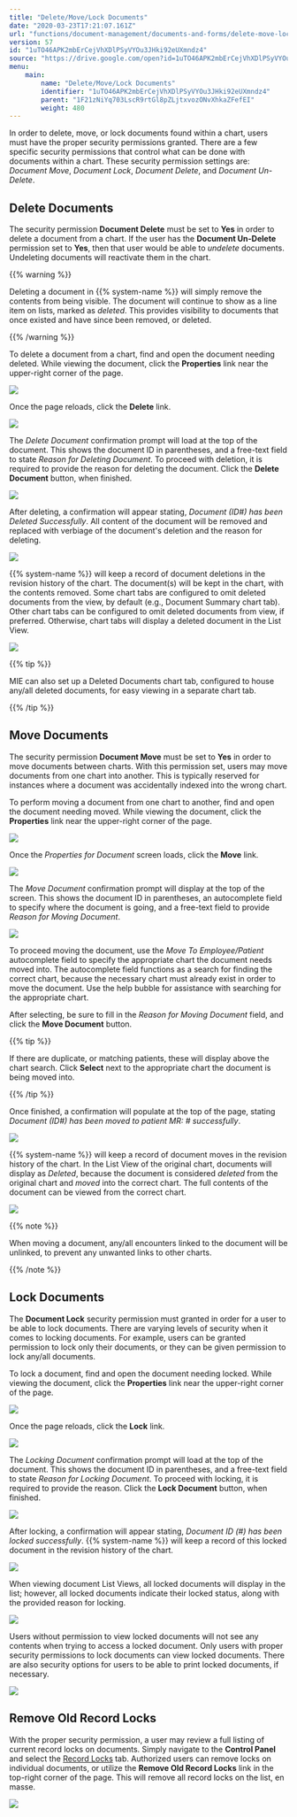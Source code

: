 ```yaml
---
title: "Delete/Move/Lock Documents"
date: "2020-03-23T17:21:07.161Z"
url: "functions/document-management/documents-and-forms/delete-move-lock-documents.html"
version: 57
id: "1uTO46APK2mbErCejVhXDlPSyVYOu3JHki92eUXmndz4"
source: "https://drive.google.com/open?id=1uTO46APK2mbErCejVhXDlPSyVYOu3JHki92eUXmndz4"
menu:
    main:
        name: "Delete/Move/Lock Documents"
        identifier: "1uTO46APK2mbErCejVhXDlPSyVYOu3JHki92eUXmndz4"
        parent: "1F21zNiYq703LscR9rtGl8pZLjtxvozONvXhkaZFefEI"
        weight: 480
---
```

In order to delete, move, or lock documents found within a chart, users must have the proper security permissions granted. There are a few specific security permissions that control what can be done with documents within a chart. These security permission settings are: *Document Move*, *Document Lock*, *Document Delete*, and *Document Un-Delete*.

## Delete Documents

The security permission **Document Delete** must be set to **Yes** in order to delete a document from a chart. If the user has the **Document Un-Delete** permission set to **Yes**, then that user would be able to *undelete* documents. Undeleting documents will reactivate them in the chart.

{{% warning %}}

Deleting a document in {{% system-name %}} will simply remove the contents from being visible. The document will continue to show as a line item on lists, marked as *deleted*. This provides visibility to documents that once existed and have since been removed, or deleted.

{{% /warning %}}


To delete a document from a chart, find and open the document needing deleted. While viewing the document, click the **Properties** link near the upper-right corner of the page.

![](delete-move-lock-documents.images/image1.png)

Once the page reloads, click the **Delete** link.

![](delete-move-lock-documents.images/image3.png)

The *Delete Document* confirmation prompt will load at the top of the document. This shows the document ID in parentheses, and a free-text field to state *Reason for Deleting Document*. To proceed with deletion, it is required to provide the reason for deleting the document. Click the **Delete Document** button, when finished.

![](delete-move-lock-documents.images/image2.png)

After deleting, a confirmation will appear stating, *Document (ID#) has been Deleted Successfully*. All content of the document will be removed and replaced with verbiage of the document's deletion and the reason for deleting.

![](delete-move-lock-documents.images/image5.png)

{{% system-name %}} will keep a record of document deletions in the revision history of the chart. The document(s) will be kept in the chart, with the contents removed. Some chart tabs are configured to omit deleted documents from the view, by default (e.g., Document Summary chart tab). Other chart tabs can be configured to omit deleted documents from view, if preferred. Otherwise, chart tabs will display a deleted document in the List View.

![](delete-move-lock-documents.images/image4.png)

{{% tip %}}

MIE can also set up a Deleted Documents chart tab, configured to house any/all deleted documents, for easy viewing in a separate chart tab.

{{% /tip %}}


## Move Documents

The security permission **Document Move** must be set to **Yes** in order to move documents between charts. With this permission set, users may move documents from one chart into another. This is typically reserved for instances where a document was accidentally indexed into the wrong chart.

To perform moving a document from one chart to another, find and open the document needing moved. While viewing the document, click the **Properties** link near the upper-right corner of the page.

![](delete-move-lock-documents.images/image7.png)

Once the *Properties for Document* screen loads, click the **Move** link.

![](delete-move-lock-documents.images/image6.png)

The *Move Document* confirmation prompt will display at the top of the screen. This shows the document ID in parentheses, an autocomplete field to specify where the document is going, and a free-text field to provide *Reason for Moving Document*.

![](delete-move-lock-documents.images/image9.png)

To proceed moving the document, use the *Move To Employee/Patient* autocomplete field to specify the appropriate chart the document needs moved into. The autocomplete field functions as a search for finding the correct chart, because the necessary chart must already exist in order to move the document. Use the help bubble for assistance with searching for the appropriate chart.

After selecting, be sure to fill in the *Reason for Moving Document* field, and click the **Move Document** button.

{{% tip %}}

If there are duplicate, or matching patients, these will display above the chart search. Click **Select** next to the appropriate chart the document is being moved into.

{{% /tip %}}


Once finished, a confirmation will populate at the top of the page, stating *Document (ID#) has been moved to patient MR: # successfully*.

![](delete-move-lock-documents.images/image8.png)

{{% system-name %}} will keep a record of document moves in the revision history of the chart. In the List View of the original chart, documents will display as *Deleted*, because the document is considered *deleted* from the original chart and *moved* into the correct chart. The full contents of the document can be viewed from the correct chart.

![](delete-move-lock-documents.images/image11.png)

{{% note %}}

When moving a document, any/all encounters linked to the document will be unlinked, to prevent any unwanted links to other charts.

{{% /note %}}


## Lock Documents

The **Document Lock** security permission must granted in order for a user to be able to lock documents. There are varying levels of security when it comes to locking documents. For example, users can be granted permission to lock only their documents, or they can be given permission to lock any/all documents.

To lock a document, find and open the document needing locked. While viewing the document, click the **Properties** link near the upper-right corner of the page.

![](delete-move-lock-documents.images/image7.png)

Once the page reloads, click the **Lock** link.

![](delete-move-lock-documents.images/image10.png)

The *Locking Document* confirmation prompt will load at the top of the document. This shows the document ID in parentheses, and a free-text field to state *Reason for Locking Document*. To proceed with locking, it is required to provide the reason. Click the **Lock Document** button, when finished.

![](delete-move-lock-documents.images/image12.png)

After locking, a confirmation will appear stating, *Document ID (#) has been locked successfully*. {{% system-name %}} will keep a record of this locked document in the revision history of the chart.

![](delete-move-lock-documents.images/image13.png)

When viewing document List Views, all locked documents will display in the list; however, all locked documents indicate their locked status, along with the provided reason for locking.

![](delete-move-lock-documents.images/image14.png)

Users without permission to view locked documents will not see any contents when trying to access a locked document. Only users with proper security permissions to lock documents can view locked documents. There are also security options for users to be able to print locked documents, if necessary.

![](delete-move-lock-documents.images/image15.png)

## Remove Old Record Locks

With the proper security permission, a user may review a full listing of current record locks on documents. Simply navigate to the **Control Panel** and select the [Record Locks](https://system/?f=admin&s=recordman&tabmodule=admin&tabselect=Record+Locks) tab. Authorized users can remove locks on individual documents, or utilize the **Remove Old Record Locks** link in the top-right corner of the page. This will remove all record locks on the list, en masse.

![](delete-move-lock-documents.images/image16.png)

